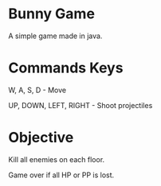 # Bunny Game

A simple game made in java.

# Commands Keys

W, A, S, D - Move

UP, DOWN, LEFT, RIGHT - Shoot projectiles

# Objective

Kill all enemies on each floor. 

Game over if all HP or PP is lost.
